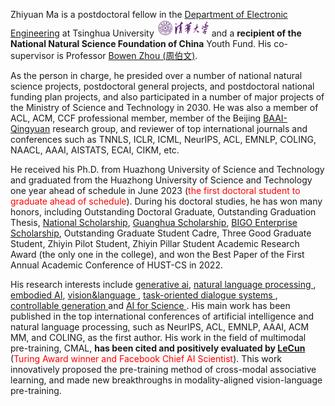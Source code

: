 Zhiyuan Ma is a postdoctoral fellow in the [Department of Electronic Engineering](https://www.ee.tsinghua.edu.cn/) at Tsinghua University <img src='./images/tsinghua-1.png' style='width: 6em;'> and a **recipient of the National Natural Science Foundation of China** Youth Fund. His co-supervisor is Professor [Bowen Zhou (周伯文)](https://scholar.google.com.hk/citations?hl=zh-CN&user=h3Nsz6YAAAAJ). 

As the person in charge, he presided over a number of national natural science projects, postdoctoral general projects, and postdoctoral national funding plan projects, and also participated in a number of major projects of the Ministry of Science and Technology in 2030. He was also a member of ACL, ACM, CCF professional member, member of the Beijing [BAAI-Qingyuan](https://www.baai.ac.cn/portal/list/index/id/50.html) research group, and reviewer of top international journals and conferences such as TNNLS, ICLR, ICML, NeurIPS, ACL, EMNLP, COLING, NAACL, AAAI, AISTATS, ECAI, CIKM, etc. 

He received his Ph.D. from Huazhong University of Science and Technology and graduated from the Huazhong University of Science and Technology one year ahead of schedule in June 2023 (<span style="color:red">the first doctoral student to graduate ahead of schedule</span>). During his doctoral studies, he has won many honors, including Outstanding Doctoral Graduate, Outstanding Graduation Thesis, [National Scholarship](https://baike.baidu.com/item/%E5%9B%BD%E5%AE%B6%E5%A5%96%E5%AD%A6%E9%87%91/9693046), [Guanghua Scholarship](https://baike.baidu.com/item/%E5%85%89%E5%8D%8E%E5%A5%96%E5%AD%A6%E9%87%91/4413501), [BIGO Enterprise Scholarship](https://www.bigo.sg/csr), Outstanding Graduate Student Cadre, Three Good Graduate Student, Zhiyin Pilot Student, Zhiyin Pillar Student Academic Research Award (the only one in the college), and won the Best Paper of the First Annual Academic Conference of HUST-CS in 2022. 

His research interests include <u>generative ai</u>, <u> natural language processing </u>, <u>embodied AI</u>, <u> vision&amp;language </u>, <u> task-oriented dialogue systems </u>, <u> controllable generation </u> and <u> AI for Science </u>. His main work has been published in the top international conferences of artificial intelligence and natural language processing, such as NeurIPS, ACL, EMNLP, AAAI, ACM MM, and COLING, as the first author. His work in the field of multimodal pre-training, CMAL, **has been cited and positively evaluated by [LeCun](https://scholar.google.com/citations?hl=zh-CN&user=WLN3QrAAAAAJ)** (<span style="color:red">Turing Award winner and Facebook Chief AI Scientist</span>). This work innovatively proposed the pre-training method of cross-modal associative learning, and made new breakthroughs in modality-aligned vision-language pre-training.
